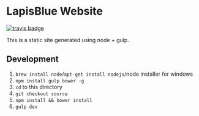 # LapisBlue Website
[![travis badge](https://travis-ci.org/LapisBlue/lapisblue.github.io.svg)](https://travis-ci.org/LapisBlue/lapisblue.github.io)

This is a static site generated using node + gulp.

## Development
1. `brew install node`/`apt-get install nodejs`/node installer for windows
2. `npm install gulp bower -g`
3. `cd` to this directory
4. `git checkout source`
5. `npm install && bower install`
6. `gulp dev`
